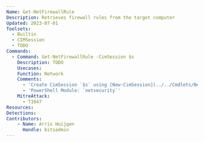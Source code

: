 ```yaml
---
Name: Get-NetFirewallRule
Description: Retrieves firewall rules from the target computer
Updated: 2023-07-01
Toolsets:
  - Builtin
  - CIMSession
  - TODO
Commands:
  - Command: Get-NetFirewallRule -CimSession $s
    Description: TODO
    Usecases:
    Function: Network
    Comments:
      - 'Create CimSession `$s` using [New-CimSession](../../Cmdlets/New-CimSession/)'
      - 'PowerShell Module: `netsecurity`'
    MitreAttack:
      - T1047
Resources:
Detections:
Contributors:
    - Name: Arris Huijgen
      Handle: bitsadmin
---
```

